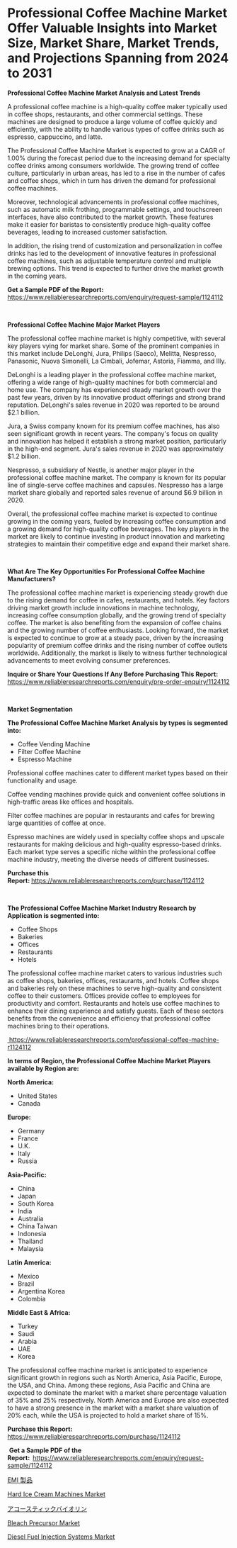 <p><h1>Professional Coffee Machine Market Offer Valuable Insights into Market Size, Market Share, Market Trends, and Projections Spanning from 2024 to 2031</h1></p><p><strong>Professional Coffee Machine Market Analysis and Latest Trends</strong></p>
<p><p>A professional coffee machine is a high-quality coffee maker typically used in coffee shops, restaurants, and other commercial settings. These machines are designed to produce a large volume of coffee quickly and efficiently, with the ability to handle various types of coffee drinks such as espresso, cappuccino, and latte.</p><p>The Professional Coffee Machine Market is expected to grow at a CAGR of 1.00% during the forecast period due to the increasing demand for specialty coffee drinks among consumers worldwide. The growing trend of coffee culture, particularly in urban areas, has led to a rise in the number of cafes and coffee shops, which in turn has driven the demand for professional coffee machines.</p><p>Moreover, technological advancements in professional coffee machines, such as automatic milk frothing, programmable settings, and touchscreen interfaces, have also contributed to the market growth. These features make it easier for baristas to consistently produce high-quality coffee beverages, leading to increased customer satisfaction.</p><p>In addition, the rising trend of customization and personalization in coffee drinks has led to the development of innovative features in professional coffee machines, such as adjustable temperature control and multiple brewing options. This trend is expected to further drive the market growth in the coming years.</p></p>
<p><strong>Get a Sample PDF of the Report:&nbsp;</strong> <a href="https://www.reliableresearchreports.com/enquiry/request-sample/1124112">https://www.reliableresearchreports.com/enquiry/request-sample/1124112</a></p>
<p>&nbsp;</p>
<p><strong>Professional Coffee Machine Major Market Players</strong></p>
<p><p>The professional coffee machine market is highly competitive, with several key players vying for market share. Some of the prominent companies in this market include DeLonghi, Jura, Philips (Saeco), Melitta, Nespresso, Panasonic, Nuova Simonelli, La Cimbali, Jofemar, Astoria, Fiamma, and Illy.</p><p>DeLonghi is a leading player in the professional coffee machine market, offering a wide range of high-quality machines for both commercial and home use. The company has experienced steady market growth over the past few years, driven by its innovative product offerings and strong brand reputation. DeLonghi's sales revenue in 2020 was reported to be around $2.1 billion.</p><p>Jura, a Swiss company known for its premium coffee machines, has also seen significant growth in recent years. The company's focus on quality and innovation has helped it establish a strong market position, particularly in the high-end segment. Jura's sales revenue in 2020 was approximately $1.2 billion.</p><p>Nespresso, a subsidiary of Nestle, is another major player in the professional coffee machine market. The company is known for its popular line of single-serve coffee machines and capsules. Nespresso has a large market share globally and reported sales revenue of around $6.9 billion in 2020.</p><p>Overall, the professional coffee machine market is expected to continue growing in the coming years, fueled by increasing coffee consumption and a growing demand for high-quality coffee beverages. The key players in the market are likely to continue investing in product innovation and marketing strategies to maintain their competitive edge and expand their market share.</p></p>
<p>&nbsp;</p>
<p><strong>What Are The Key Opportunities For Professional Coffee Machine Manufacturers?</strong></p>
<p><p>The professional coffee machine market is experiencing steady growth due to the rising demand for coffee in cafes, restaurants, and hotels. Key factors driving market growth include innovations in machine technology, increasing coffee consumption globally, and the growing trend of specialty coffee. The market is also benefiting from the expansion of coffee chains and the growing number of coffee enthusiasts. Looking forward, the market is expected to continue to grow at a steady pace, driven by the increasing popularity of premium coffee drinks and the rising number of coffee outlets worldwide. Additionally, the market is likely to witness further technological advancements to meet evolving consumer preferences.</p></p>
<p><strong>Inquire or Share Your Questions If Any Before Purchasing This Report:</strong> <a href="https://www.reliableresearchreports.com/enquiry/pre-order-enquiry/1124112">https://www.reliableresearchreports.com/enquiry/pre-order-enquiry/1124112</a></p>
<p>&nbsp;</p>
<p><strong>Market Segmentation</strong></p>
<p><strong>The Professional Coffee Machine Market Analysis by types is segmented into:</strong></p>
<p><ul><li>Coffee Vending Machine</li><li>Filter Coffee Machine</li><li>Espresso Machine</li></ul></p>
<p><p>Professional coffee machines cater to different market types based on their functionality and usage. </p><p>Coffee vending machines provide quick and convenient coffee solutions in high-traffic areas like offices and hospitals. </p><p>Filter coffee machines are popular in restaurants and cafes for brewing large quantities of coffee at once. </p><p>Espresso machines are widely used in specialty coffee shops and upscale restaurants for making delicious and high-quality espresso-based drinks. Each market type serves a specific niche within the professional coffee machine industry, meeting the diverse needs of different businesses.</p></p>
<p><strong>Purchase this Report:&nbsp;</strong><a href="https://www.reliableresearchreports.com/purchase/1124112">https://www.reliableresearchreports.com/purchase/1124112</a></p>
<p>&nbsp;</p>
<p><strong>The Professional Coffee Machine Market Industry Research by Application is segmented into:</strong></p>
<p><ul><li>Coffee Shops</li><li>Bakeries</li><li>Offices</li><li>Restaurants</li><li>Hotels</li></ul></p>
<p><p>The professional coffee machine market caters to various industries such as coffee shops, bakeries, offices, restaurants, and hotels. Coffee shops and bakeries rely on these machines to serve high-quality and consistent coffee to their customers. Offices provide coffee to employees for productivity and comfort. Restaurants and hotels use coffee machines to enhance their dining experience and satisfy guests. Each of these sectors benefits from the convenience and efficiency that professional coffee machines bring to their operations.</p></p>
<p><a href="https://www.reliableresearchreports.com/professional-coffee-machine-r1124112">&nbsp;https://www.reliableresearchreports.com/professional-coffee-machine-r1124112</a></p>
<p><strong>In terms of Region, the Professional Coffee Machine Market Players available by Region are:</strong></p>
<p>
    <p> <strong> North America: </strong>
        <ul>
            <li>United States</li>
            <li>Canada</li>
        </ul>
        </p> 
    <p> <strong> Europe: </strong>
        <ul>
            <li>Germany</li>
            <li>France</li>
            <li>U.K.</li>
            <li>Italy</li>
            <li>Russia</li>
        </ul>
        </p> 
    <p> <strong> Asia-Pacific: </strong>
        <ul>
            <li>China</li>
            <li>Japan</li>
            <li>South Korea</li>
            <li>India</li>
            <li>Australia</li>
            <li>China Taiwan</li>
            <li>Indonesia</li>
            <li>Thailand</li>
            <li>Malaysia</li>
        </ul>
        </p> 
    <p> <strong> Latin America: </strong>
        <ul>
            <li>Mexico</li>
            <li>Brazil</li>
            <li>Argentina Korea</li>
            <li>Colombia</li>
        </ul>
        </p> 
    <p> <strong> Middle East & Africa: </strong>
        <ul>
            <li>Turkey</li>
            <li>Saudi</li>
            <li>Arabia</li>
            <li>UAE</li>
            <li>Korea</li>
        </ul>
    </p>
    </p>
<p><p>The professional coffee machine market is anticipated to experience significant growth in regions such as North America, Asia Pacific, Europe, the USA, and China. Among these regions, Asia Pacific and China are expected to dominate the market with a market share percentage valuation of 35% and 25% respectively. North America and Europe are also expected to have a strong presence in the market with a market share valuation of 20% each, while the USA is projected to hold a market share of 15%.</p></p>
<p><strong>Purchase this Report: </strong><a href="https://www.reliableresearchreports.com/purchase/1124112">https://www.reliableresearchreports.com/purchase/1124112</a></p>
<p>&nbsp;<strong>Get a Sample PDF of the Report:&nbsp;&nbsp;</strong><a href="https://www.reliableresearchreports.com/enquiry/request-sample/1124112">https://www.reliableresearchreports.com/enquiry/request-sample/1124112</a></p>
<p><strong></strong></p>
<p><p><a href="https://medium.com/@deontestanton2023/emi%E8%A3%BD%E5%93%81%E5%B8%82%E5%A0%B4-%E7%AB%B6%E4%BA%89%E5%88%86%E6%9E%90-%E5%B8%82%E5%A0%B4%E5%8B%95%E5%90%91%E3%81%8A%E3%82%88%E3%81%B32031%E5%B9%B4%E3%81%BE%E3%81%A7%E3%81%AE%E4%BA%88%E6%B8%AC-1146d9d1cdfe">EMI 製品</a></p><p><a href="https://github.com/derrinmiltonellis35gcl/Market-Research-Report-List-2/blob/main/hard-ice-cream-machines-market.md">Hard Ice Cream Machines Market</a></p><p><a href="https://github.com/hwbcz413288296/Market-Research-Report-List-1/blob/main/267015821191.md">アコースティックバイオリン</a></p><p><a href="https://issuu.com/reportprime-2/docs/bleach-precursor-market-size-2030.pptx">Bleach Precursor Market</a></p><p><a href="https://github.com/Sherrillcrooksxa8i18ucf2m/Market-Research-Report-List-2/blob/main/diesel-fuel-injection-systems-market.md">Diesel Fuel Injection Systems Market</a></p></p>